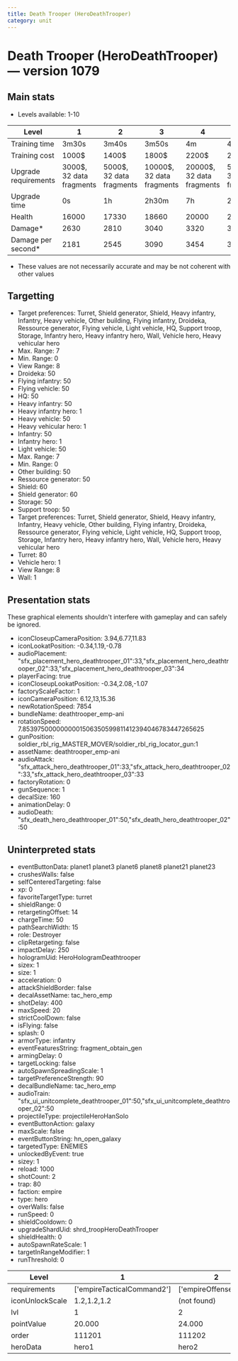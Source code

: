 ```yaml
---
title: Death Trooper (HeroDeathTrooper)
category: unit
---
```


# Death Trooper (HeroDeathTrooper) — version 1079

## Main stats

  * Levels available: 1-10

|Level               |1                       |2                       |3                        |4                        |5                        |6                         |7                         |8                         |9                          |10                         |
|--------------------|------------------------|------------------------|-------------------------|-------------------------|-------------------------|--------------------------|--------------------------|--------------------------|---------------------------|---------------------------|
|Training time       |3m30s                   |3m40s                   |3m50s                    |4m                       |4m10s                    |4m20s                     |4m30s                     |9m20s                     |9m40s                      |10m                        |
|Training cost       |1000$                   |1400$                   |1800$                    |2200$                    |2600$                    |3000$                     |3400$                     |4000$                     |4200$                      |4600$                      |
|Upgrade requirements|3000$, 32 data fragments|5000$, 32 data fragments|10000$, 32 data fragments|20000$, 32 data fragments|50000$, 32 data fragments|135000$, 32 data fragments|225000$, 32 data fragments|450000$, 32 data fragments|1500000$, 32 data fragments|2500000$, 32 data fragments|
|Upgrade time        |0s                      |1h                      |2h30m                    |7h                       |20h                      |2d12h                     |4d                        |6d                        |1w1d                       |1w5d                       |
|Health              |16000                   |17330                   |18660                    |20000                    |21330                    |22660                     |24000                     |25330                     |27330                      |30000                      |
|Damage*             |2630                    |2810                    |3040                     |3320                     |3590                     |3830                      |4010                      |4190                      |4520                       |4980                       |
|Damage per second*  |2181                    |2545                    |3090                     |3454                     |3818                     |4363                      |4909                      |5272                      |5636                       |6545                       |

* These values are not necessarily accurate and may be not coherent with other values

## Targetting

  * Target preferences: Turret, Shield generator, Shield, Heavy infantry, Infantry, Heavy vehicle, Other building, Flying infantry, Droideka, Ressource generator, Flying vehicle, Light vehicle, HQ, Support troop, Storage, Infantry hero, Heavy infantry hero, Wall, Vehicle hero, Heavy vehicular hero
  * Max. Range: 7
  * Min. Range: 0
  * View Range: 8
  * Droideka: 50
  * Flying infantry: 50
  * Flying vehicle: 50
  * HQ: 50
  * Heavy infantry: 50
  * Heavy infantry hero: 1
  * Heavy vehicle: 50
  * Heavy vehicular hero: 1
  * Infantry: 50
  * Infantry hero: 1
  * Light vehicle: 50
  * Max. Range: 7
  * Min. Range: 0
  * Other building: 50
  * Ressource generator: 50
  * Shield: 60
  * Shield generator: 60
  * Storage: 50
  * Support troop: 50
  * Target preferences: Turret, Shield generator, Shield, Heavy infantry, Infantry, Heavy vehicle, Other building, Flying infantry, Droideka, Ressource generator, Flying vehicle, Light vehicle, HQ, Support troop, Storage, Infantry hero, Heavy infantry hero, Wall, Vehicle hero, Heavy vehicular hero
  * Turret: 80
  * Vehicle hero: 1
  * View Range: 8
  * Wall: 1

## Presentation stats

These graphical elements shouldn't interfere with gameplay and can safely be ignored.

  * iconCloseupCameraPosition: 3.94,6.77,11.83
  * iconLookatPosition: -0.34,1.19,-0.78
  * audioPlacement: "sfx_placement_hero_deathtrooper_01":33,"sfx_placement_hero_deathtrooper_02":33,"sfx_placement_hero_deathtrooper_03":34
  * playerFacing: true
  * iconCloseupLookatPosition: -0.34,2.08,-1.07
  * factoryScaleFactor: 1
  * iconCameraPosition: 6.12,13,15.36
  * newRotationSpeed: 7854
  * bundleName: deathtrooper_emp-ani
  * rotationSpeed: 7.8539750000000001506350599811412394046783447265625
  * gunPosition: soldier_rbl_rig_MASTER_MOVER/soldier_rbl_rig_locator_gun:1
  * assetName: deathtrooper_emp-ani
  * audioAttack: "sfx_attack_hero_deathtrooper_01":33,"sfx_attack_hero_deathtrooper_02":33,"sfx_attack_hero_deathtrooper_03":33
  * factoryRotation: 0
  * gunSequence: 1
  * decalSize: 160
  * animationDelay: 0
  * audioDeath: "sfx_death_hero_deathtrooper_01":50,"sfx_death_hero_deathtrooper_02":50

## Uninterpreted stats

  * eventButtonData: planet1 planet3 planet6 planet8 planet21 planet23
  * crushesWalls: false
  * selfCenteredTargeting: false
  * xp: 0
  * favoriteTargetType: turret
  * shieldRange: 0
  * retargetingOffset: 14
  * chargeTime: 50
  * pathSearchWidth: 15
  * role: Destroyer
  * clipRetargeting: false
  * impactDelay: 250
  * hologramUid: HeroHologramDeathtrooper
  * sizex: 1
  * size: 1
  * acceleration: 0
  * attackShieldBorder: false
  * decalAssetName: tac_hero_emp
  * shotDelay: 400
  * maxSpeed: 20
  * strictCoolDown: false
  * isFlying: false
  * splash: 0
  * armorType: infantry
  * eventFeaturesString: fragment_obtain_gen
  * armingDelay: 0
  * targetLocking: false
  * autoSpawnSpreadingScale: 1
  * targetPreferenceStrength: 90
  * decalBundleName: tac_hero_emp
  * audioTrain: "sfx_ui_unitcomplete_deathtrooper_01":50,"sfx_ui_unitcomplete_deathtrooper_02":50
  * projectileType: projectileHeroHanSolo
  * eventButtonAction: galaxy
  * maxScale: false
  * eventButtonString: hn_open_galaxy
  * targetedType: ENEMIES
  * unlockedByEvent: true
  * sizey: 1
  * reload: 1000
  * shotCount: 2
  * trap: 80
  * faction: empire
  * type: hero
  * overWalls: false
  * runSpeed: 0
  * shieldCooldown: 0
  * upgradeShardUid: shrd_troopHeroDeathTrooper
  * shieldHealth: 0
  * autoSpawnRateScale: 1
  * targetInRangeModifier: 1
  * runThreshold: 0

|Level          |1                         |2                    |3                    |4                    |5                    |6                    |7                    |8                    |9                    |10                    |
|---------------|--------------------------|---------------------|---------------------|---------------------|---------------------|---------------------|---------------------|---------------------|---------------------|----------------------|
|requirements   |['empireTacticalCommand2']|['empireOffenseLab2']|['empireOffenseLab3']|['empireOffenseLab4']|['empireOffenseLab5']|['empireOffenseLab6']|['empireOffenseLab7']|['empireOffenseLab8']|['empireOffenseLab9']|['empireOffenseLab10']|
|iconUnlockScale|1.2,1.2,1.2               |(not found)          |(not found)          |(not found)          |(not found)          |(not found)          |(not found)          |(not found)          |(not found)          |(not found)           |
|lvl            |1                         |2                    |3                    |4                    |5                    |6                    |7                    |8                    |9                    |10                    |
|pointValue     |20.000                    |24.000               |28.000               |32.000               |36.000               |40.000               |44.000               |48.000               |52.000               |60.000                |
|order          |111201                    |111202               |111203               |111204               |111205               |111206               |111207               |111208               |111209               |111210                |
|heroData       |hero1                     |hero2                |hero3                |hero4                |hero5                |hero6                |hero7                |hero8                |hero9                |hero10                |

